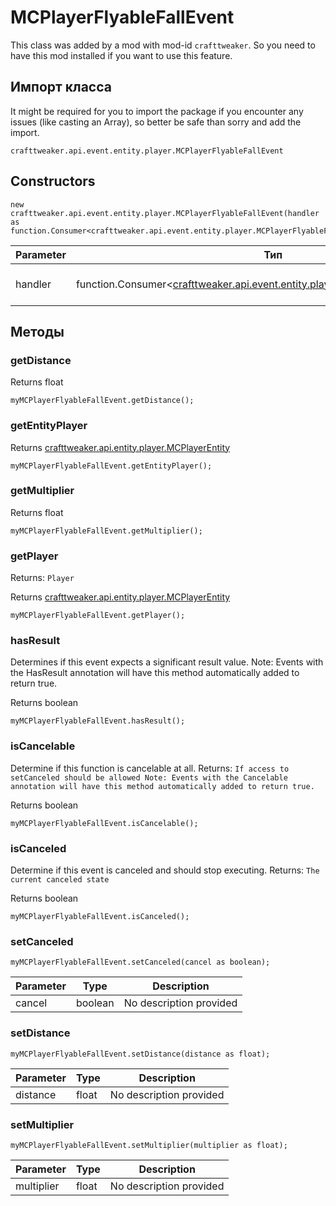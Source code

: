 # MCPlayerFlyableFallEvent

This class was added by a mod with mod-id `crafttweaker`. So you need to have this mod installed if you want to use this feature.

## Импорт класса
It might be required for you to import the package if you encounter any issues (like casting an Array), so better be safe than sorry and add the import.
```zenscript
crafttweaker.api.event.entity.player.MCPlayerFlyableFallEvent
```

## Constructors
```zenscript
new crafttweaker.api.event.entity.player.MCPlayerFlyableFallEvent(handler as function.Consumer<crafttweaker.api.event.entity.player.MCPlayerFlyableFallEvent>);
```
| Parameter | Тип                                                                                                                                           | Описание                |
| --------- | --------------------------------------------------------------------------------------------------------------------------------------------- | ----------------------- |
| handler   | function.Consumer<[crafttweaker.api.event.entity.player.MCPlayerFlyableFallEvent](/vanilla/api/event/entity/player/MCPlayerFlyableFallEvent)> | No description provided |



## Методы
### getDistance

Returns float

```zenscript
myMCPlayerFlyableFallEvent.getDistance();
```

### getEntityPlayer

Returns [crafttweaker.api.entity.player.MCPlayerEntity](/vanilla/api/entity/player/MCPlayerEntity)

```zenscript
myMCPlayerFlyableFallEvent.getEntityPlayer();
```

### getMultiplier

Returns float

```zenscript
myMCPlayerFlyableFallEvent.getMultiplier();
```

### getPlayer

Returns: `Player`

Returns [crafttweaker.api.entity.player.MCPlayerEntity](/vanilla/api/entity/player/MCPlayerEntity)

```zenscript
myMCPlayerFlyableFallEvent.getPlayer();
```

### hasResult

Determines if this event expects a significant result value. Note: Events with the HasResult annotation will have this method automatically added to return true.

Returns boolean

```zenscript
myMCPlayerFlyableFallEvent.hasResult();
```

### isCancelable

Determine if this function is cancelable at all. Returns: `If access to setCanceled should be allowed
 Note:
 Events with the Cancelable annotation will have this method automatically added to return true.`

Returns boolean

```zenscript
myMCPlayerFlyableFallEvent.isCancelable();
```

### isCanceled

Determine if this event is canceled and should stop executing. Returns: `The current canceled state`

Returns boolean

```zenscript
myMCPlayerFlyableFallEvent.isCanceled();
```

### setCanceled

```zenscript
myMCPlayerFlyableFallEvent.setCanceled(cancel as boolean);
```

| Parameter | Type    | Description             |
| --------- | ------- | ----------------------- |
| cancel    | boolean | No description provided |


### setDistance

```zenscript
myMCPlayerFlyableFallEvent.setDistance(distance as float);
```

| Parameter | Type  | Description             |
| --------- | ----- | ----------------------- |
| distance  | float | No description provided |


### setMultiplier

```zenscript
myMCPlayerFlyableFallEvent.setMultiplier(multiplier as float);
```

| Parameter  | Type  | Description             |
| ---------- | ----- | ----------------------- |
| multiplier | float | No description provided |



